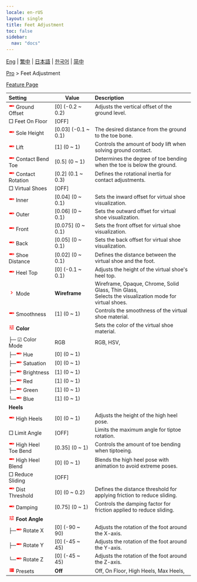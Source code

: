 ```yaml
---
locale: en-rUS
layout: single
title: Feet Adjustment
toc: false
sidebar:
  nav: "docs"
---
```

[Eng](/dancexr/menu/2025.4/actor/feet_adjustment) | [繁中](/tw/dancexr/menu/2025.4/actor/feet_adjustment) | [日本語](/jp/dancexr/menu/2025.4/actor/feet_adjustment) | [한국어](/kr/dancexr/menu/2025.4/actor/feet_adjustment) | [简中](/zh/dancexr/menu/2025.4/actor/feet_adjustment)

[Pro](../menu#Pro) > Feet Adjustment



[Feature Page](/dancexr/features/feet_adjustment)

| Setting | Value | Description |
| :--- | --- | :--- |
| <img src="/images/icon/ic_slider.png" alt="slider icon"/> Ground Offset| [0] (-0.2 ~ 0.2) | Adjusts the vertical offset of the ground level.
|  □ Feet On Floor| [OFF] | 
| <img src="/images/icon/ic_slider.png" alt="slider icon"/> Sole Height| [0.03] (-0.1 ~ 0.1) | The desired distance from the ground to the toe bone.
| <img src="/images/icon/ic_slider.png" alt="slider icon"/> Lift| [1] (0 ~ 1) | Controls the amount of body lift when solving ground contact.
| <img src="/images/icon/ic_slider.png" alt="slider icon"/> Contact Bend Toe| [0.5] (0 ~ 1) | Determines the degree of toe bending when the toe is below the ground.
| <img src="/images/icon/ic_slider.png" alt="slider icon"/> Contact Rotation| [0.2] (0.1 ~ 0.3) | Defines the rotational inertia for contact adjustments.
|  □ Virtual Shoes| [OFF] | 
| <img src="/images/icon/ic_slider.png" alt="slider icon"/> Inner| [0.04] (0 ~ 0.1) | Sets the inward offset for virtual shoe visualization.
| <img src="/images/icon/ic_slider.png" alt="slider icon"/> Outer| [0.06] (0 ~ 0.1) | Sets the outward offset for virtual shoe visualization.
| <img src="/images/icon/ic_slider.png" alt="slider icon"/> Front| [0.075] (0 ~ 0.1) | Sets the front offset for virtual shoe visualization.
| <img src="/images/icon/ic_slider.png" alt="slider icon"/> Back| [0.05] (0 ~ 0.1) | Sets the back offset for virtual shoe visualization.
| <img src="/images/icon/ic_slider.png" alt="slider icon"/> Shoe Distance| [0.02] (0 ~ 0.1) | Defines the distance between the virtual shoe and the foot.
| <img src="/images/icon/ic_slider.png" alt="slider icon"/> Heel Top| [0] (-0.1 ~ 0.1) | Adjusts the height of the virtual shoe's heel top.
| <img src="/images/icon/ic_chevron.png" alt="chevron icon"/> Mode| **Wireframe** | Wireframe, Opaque, Chrome, Solid Glass, Thin Glass, <br/>Selects the visualization mode for virtual shoes. |
| <img src="/images/icon/ic_slider.png" alt="slider icon"/> Smoothness| [1] (0 ~ 1) | Controls the smoothness of the virtual shoe material.
| <img src="/images/icon/ic_tune.png" alt="tune icon"/> <b>Color</b>| | Sets the color of the virtual shoe material.
| ├─ ☑ Color Mode| RGB | RGB, HSV, 
| ├─<img src="/images/icon/ic_slider.png" alt="slider icon"/> Hue| [0] (0 ~ 1) | 
| ├─<img src="/images/icon/ic_slider.png" alt="slider icon"/> Satuation| [0] (0 ~ 1) | 
| ├─<img src="/images/icon/ic_slider.png" alt="slider icon"/> Brightness| [1] (0 ~ 1) | 
| ├─<img src="/images/icon/ic_slider.png" alt="slider icon"/> Red| [1] (0 ~ 1) | 
| ├─<img src="/images/icon/ic_slider.png" alt="slider icon"/> Green| [1] (0 ~ 1) | 
| └─<img src="/images/icon/ic_slider.png" alt="slider icon"/> Blue| [1] (0 ~ 1) | 
|  <b>Heels</b>|| 
| <img src="/images/icon/ic_slider.png" alt="slider icon"/> High Heels| [0] (0 ~ 1) | Adjusts the height of the high heel pose.
|  □ Limit Angle| [OFF] | Limits the maximum angle for tiptoe rotation.
| <img src="/images/icon/ic_slider.png" alt="slider icon"/> High Heel Toe Bend| [0.35] (0 ~ 1) | Controls the amount of toe bending when tiptoeing.
| <img src="/images/icon/ic_slider.png" alt="slider icon"/> High Heel Blend| [0] (0 ~ 1) | Blends the high heel pose with animation to avoid extreme poses.
|  □ Reduce Sliding| [OFF] | 
| <img src="/images/icon/ic_slider.png" alt="slider icon"/> Dist Threshold| [0] (0 ~ 0.2) | Defines the distance threshold for applying friction to reduce sliding.
| <img src="/images/icon/ic_slider.png" alt="slider icon"/> Damping| [0.75] (0 ~ 1) | Controls the damping factor for friction applied to reduce sliding.
| <img src="/images/icon/ic_tune.png" alt="tune icon"/> <b>Foot Angle</b>| | 
| ├─<img src="/images/icon/ic_slider.png" alt="slider icon"/> Rotate X| [0] (-90 ~ 90) | Adjusts the rotation of the foot around the X-axis.
| ├─<img src="/images/icon/ic_slider.png" alt="slider icon"/> Rotate Y| [0] (-45 ~ 45) | Adjusts the rotation of the foot around the Y-axis.
| └─<img src="/images/icon/ic_slider.png" alt="slider icon"/> Rotate Z| [0] (-45 ~ 45) | Adjusts the rotation of the foot around the Z-axis.
| <img src="/images/icon/ic_list.png" alt="list icon"/> Presets| **Off** | Off, On Floor, High Heels, Max Heels,  |
